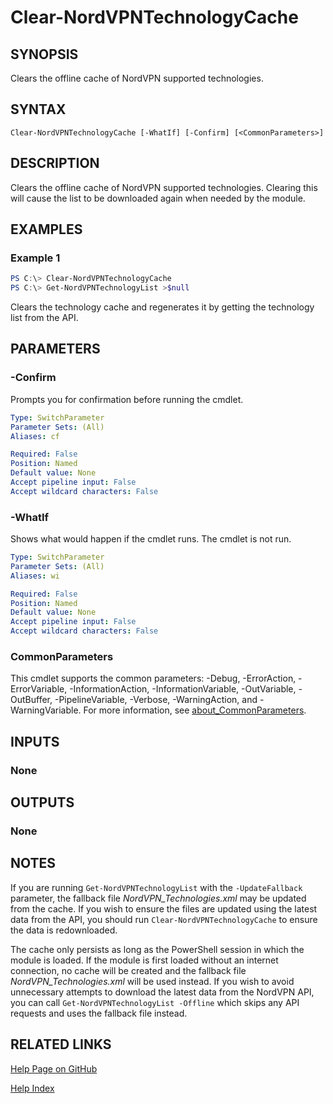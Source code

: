 ﻿---
external help file: NordVPN-Servers-help.xml
Module Name: NordVPN-Servers
online version:
schema: 2.0.0
---

# Clear-NordVPNTechnologyCache

## SYNOPSIS
Clears the offline cache of NordVPN supported technologies.

## SYNTAX

```
Clear-NordVPNTechnologyCache [-WhatIf] [-Confirm] [<CommonParameters>]
```

## DESCRIPTION
Clears the offline cache of NordVPN supported technologies.
Clearing this will cause the list to be downloaded again when
needed by the module.

## EXAMPLES

### Example 1
```powershell
PS C:\> Clear-NordVPNTechnologyCache
PS C:\> Get-NordVPNTechnologyList >$null
```

Clears the technology cache and regenerates it by getting the
technology list from the API.

## PARAMETERS

### -Confirm
Prompts you for confirmation before running the cmdlet.

```yaml
Type: SwitchParameter
Parameter Sets: (All)
Aliases: cf

Required: False
Position: Named
Default value: None
Accept pipeline input: False
Accept wildcard characters: False
```

### -WhatIf
Shows what would happen if the cmdlet runs. The cmdlet is not run.

```yaml
Type: SwitchParameter
Parameter Sets: (All)
Aliases: wi

Required: False
Position: Named
Default value: None
Accept pipeline input: False
Accept wildcard characters: False
```

### CommonParameters
This cmdlet supports the common parameters: -Debug, -ErrorAction, -ErrorVariable, -InformationAction, -InformationVariable, -OutVariable, -OutBuffer, -PipelineVariable, -Verbose, -WarningAction, and -WarningVariable. For more information, see [about_CommonParameters](http://go.microsoft.com/fwlink/?LinkID=113216).

## INPUTS

### None

## OUTPUTS

### None

## NOTES
If you are running `Get-NordVPNTechnologyList` with the `-UpdateFallback`
parameter, the fallback file *NordVPN_Technologies.xml* may be updated from the
cache. If you wish to ensure the files are updated using the latest data from
the API, you should run `Clear-NordVPNTechnologyCache` to ensure the data is
redownloaded.

The cache only persists as long as the PowerShell session in which the module
is loaded. If the module is first loaded without an internet connection, no
cache will be created and the fallback file *NordVPN_Technologies.xml* will be
used instead. If you wish to avoid unnecessary attempts to download the latest
data from the NordVPN API, you can call `Get-NordVPNTechnologyList -Offline`
which skips any API requests and uses the fallback file instead.

## RELATED LINKS

[Help Page on GitHub](https://github.com/TheFreeman193/NordVPN-Servers/blob/master/docs/Clear-NordVPNTechnologyCache.md)

[Help Index](./INDEX.md)
